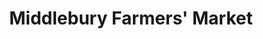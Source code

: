 ---
title: "Middlebury Farmers' Market"
url: /middlebury/middlebury-farmers-market/
shop: supermarket
---